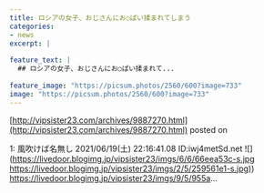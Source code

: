```yaml
---
title: ロシアの女子、おじさんにお○ぱい揉まれてしまう
categories:
- news
excerpt: |
  
feature_text: |
  ## ロシアの女子、おじさんにお○ぱい揉まれて...
  
feature_image: "https://picsum.photos/2560/600?image=733"
image: "https://picsum.photos/2560/600?image=733"
---
```


[http://vipsister23.com/archives/9887270.html](http://vipsister23.com/archives/9887270.html)
posted on 

<!--more-->

1: 風吹けば名無し 2021/06/19(土) 22:16:41.08 ID:iwj4metSd.net ![](https://livedoor.blogimg.jp/vipsister23/imgs/6/6/66eea53c-s.jpg [https://livedoor.blogimg.jp/vipsister23/imgs/2/5/259561e1-s.jpg)](https://livedoor.blogimg.jp/vipsister23/imgs/2/5/259561e1-s.jpg)) https://livedoor.blogimg.jp/vipsister23/imgs/9/5/955a...

